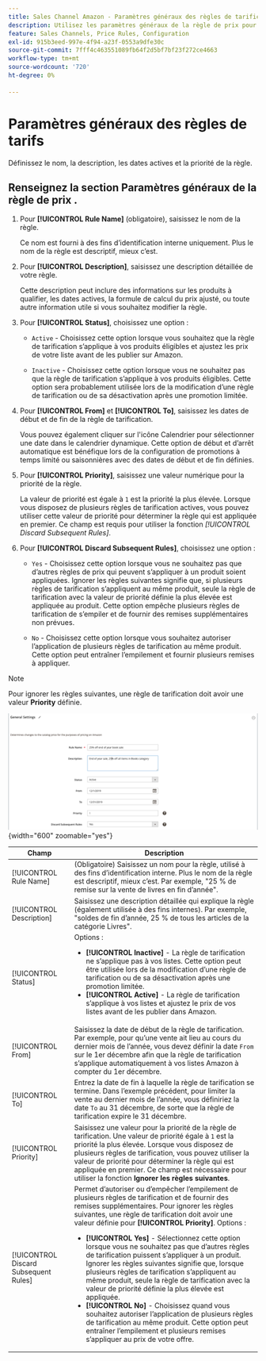 ```yaml
---
title: Sales Channel Amazon - Paramètres généraux des règles de tarification
description: Utilisez les paramètres généraux de la règle de prix pour définir les caractéristiques principales d’une règle de prix de vente.
feature: Sales Channels, Price Rules, Configuration
exl-id: 915b3eed-997e-4f94-a23f-0553a9dfe30c
source-git-commit: 7fff4c463551089fb64f2d5bf7bf23f272ce4663
workflow-type: tm+mt
source-wordcount: '720'
ht-degree: 0%

---
```


# Paramètres généraux des règles de tarifs

Définissez le nom, la description, les dates actives et la priorité de la règle.

## Renseignez la section Paramètres généraux de la règle de prix .

1. Pour **[!UICONTROL Rule Name]** (obligatoire), saisissez le nom de la règle.

   Ce nom est fourni à des fins d’identification interne uniquement. Plus le nom de la règle est descriptif, mieux c’est.

1. Pour **[!UICONTROL Description]**, saisissez une description détaillée de votre règle.

   Cette description peut inclure des informations sur les produits à qualifier, les dates actives, la formule de calcul du prix ajusté, ou toute autre information utile si vous souhaitez modifier la règle.

1. Pour **[!UICONTROL Status]**, choisissez une option :

   - `Active` - Choisissez cette option lorsque vous souhaitez que la règle de tarification s’applique à vos produits éligibles et ajustez les prix de votre liste avant de les publier sur Amazon.

   - `Inactive` - Choisissez cette option lorsque vous ne souhaitez pas que la règle de tarification s’applique à vos produits éligibles. Cette option sera probablement utilisée lors de la modification d’une règle de tarification ou de sa désactivation après une promotion limitée.

1. Pour **[!UICONTROL From]** et **[!UICONTROL To]**, saisissez les dates de début et de fin de la règle de tarification.

   Vous pouvez également cliquer sur l&#39;icône Calendrier pour sélectionner une date dans le calendrier dynamique. Cette option de début et d’arrêt automatique est bénéfique lors de la configuration de promotions à temps limité ou saisonnières avec des dates de début et de fin définies.

1. Pour **[!UICONTROL Priority]**, saisissez une valeur numérique pour la priorité de la règle.

   La valeur de priorité est égale à `1` est la priorité la plus élevée. Lorsque vous disposez de plusieurs règles de tarification actives, vous pouvez utiliser cette valeur de priorité pour déterminer la règle qui est appliquée en premier. Ce champ est requis pour utiliser la fonction _[!UICONTROL Discard Subsequent Rules]_.

1. Pour **[!UICONTROL Discard Subsequent Rules]**, choisissez une option :

   - `Yes` - Choisissez cette option lorsque vous ne souhaitez pas que d’autres règles de prix qui peuvent s’appliquer à un produit soient appliquées. Ignorer les règles suivantes signifie que, si plusieurs règles de tarification s’appliquent au même produit, seule la règle de tarification avec la valeur de priorité définie la plus élevée est appliquée au produit. Cette option empêche plusieurs règles de tarification de s’empiler et de fournir des remises supplémentaires non prévues.

   - `No` - Choisissez cette option lorsque vous souhaitez autoriser l’application de plusieurs règles de tarification au même produit. Cette option peut entraîner l’empilement et fournir plusieurs remises à appliquer.

>[!NOTE]
>
>Pour ignorer les règles suivantes, une règle de tarification doit avoir une valeur **Priority** définie.

![Paramètres généraux des règles de tarification](assets/amazon-pricing-rule-general.png){width="600" zoomable="yes"}

| Champ | Description |
|---------------------------------------|---------------------------------------------------------------------------------------------------------------------------------------------------------------------------------------------------------------------------------------------------------------------------------------------------------------------------------------------------------------------------------------------------------------------------------------------------------------------------------------------------------------------------------------------------------------------------------------------------------------------------------------------------------------------------------------------------------------------------------------------|
| [!UICONTROL Rule Name] | (Obligatoire) Saisissez un nom pour la règle, utilisé à des fins d’identification interne. Plus le nom de la règle est descriptif, mieux c’est. Par exemple, &quot;25 % de remise sur la vente de livres en fin d’année&quot;. |
| [!UICONTROL Description] | Saisissez une description détaillée qui explique la règle (également utilisée à des fins internes). Par exemple, &quot;soldes de fin d’année, 25 % de tous les articles de la catégorie Livres&quot;. |
| [!UICONTROL Status] | Options :<ul><li>**[!UICONTROL Inactive]** - La règle de tarification ne s’applique pas à vos listes. Cette option peut être utilisée lors de la modification d’une règle de tarification ou de sa désactivation après une promotion limitée.</li><li>**[!UICONTROL Active]** - La règle de tarification s’applique à vos listes et ajustez le prix de vos listes avant de les publier dans Amazon.</li></ul> |
| [!UICONTROL From] | Saisissez la date de début de la règle de tarification. Par exemple, pour qu’une vente ait lieu au cours du dernier mois de l’année, vous devez définir la date `From` sur le 1er décembre afin que la règle de tarification s’applique automatiquement à vos listes Amazon à compter du 1er décembre. |
| [!UICONTROL To] | Entrez la date de fin à laquelle la règle de tarification se termine. Dans l’exemple précédent, pour limiter la vente au dernier mois de l’année, vous définiriez la date `To` au 31 décembre, de sorte que la règle de tarification expire le 31 décembre. |
| [!UICONTROL Priority] | Saisissez une valeur pour la priorité de la règle de tarification. Une valeur de priorité égale à `1` est la priorité la plus élevée. Lorsque vous disposez de plusieurs règles de tarification, vous pouvez utiliser la valeur de priorité pour déterminer la règle qui est appliquée en premier. Ce champ est nécessaire pour utiliser la fonction **Ignorer les règles suivantes**. |
| [!UICONTROL Discard Subsequent Rules] | Permet d’autoriser ou d’empêcher l’empilement de plusieurs règles de tarification et de fournir des remises supplémentaires. Pour ignorer les règles suivantes, une règle de tarification doit avoir une valeur définie pour **[!UICONTROL Priority]**. Options :<ul><li>**[!UICONTROL Yes]** - Sélectionnez cette option lorsque vous ne souhaitez pas que d’autres règles de tarification puissent s’appliquer à un produit. Ignorer les règles suivantes signifie que, lorsque plusieurs règles de tarification s’appliquent au même produit, seule la règle de tarification avec la valeur de priorité définie la plus élevée est appliquée.</li><li>**[!UICONTROL No]** - Choisissez quand vous souhaitez autoriser l’application de plusieurs règles de tarification au même produit. Cette option peut entraîner l’empilement et plusieurs remises s’appliquer au prix de votre offre.</li></ul> |
